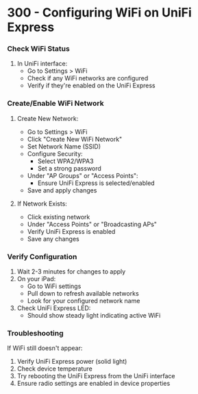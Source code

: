 # 300 - Configuring WiFi on UniFi Express

### Check WiFi Status
1. In UniFi interface:
   - Go to Settings > WiFi
   - Check if any WiFi networks are configured
   - Verify if they're enabled on the UniFi Express

### Create/Enable WiFi Network
1. Create New Network:
   - Go to Settings > WiFi
   - Click "Create New WiFi Network"
   - Set Network Name (SSID)
   - Configure Security:
     - Select WPA2/WPA3
     - Set a strong password
   - Under "AP Groups" or "Access Points":
     - Ensure UniFi Express is selected/enabled
   - Save and apply changes

2. If Network Exists:
   - Click existing network
   - Under "Access Points" or "Broadcasting APs"
   - Verify UniFi Express is enabled
   - Save any changes

### Verify Configuration
1. Wait 2-3 minutes for changes to apply
2. On your iPad:
   - Go to WiFi settings
   - Pull down to refresh available networks
   - Look for your configured network name
3. Check UniFi Express LED:
   - Should show steady light indicating active WiFi

### Troubleshooting
If WiFi still doesn't appear:
1. Verify UniFi Express power (solid light)
2. Check device temperature
3. Try rebooting the UniFi Express from the UniFi interface
4. Ensure radio settings are enabled in device properties